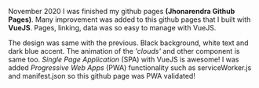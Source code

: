 November 2020 I was finished my github pages **(Jhonarendra Github Pages)**. Many improvement was added to this github pages that I built with **VueJS**. Pages, linking, data was so easy to manage with VueJS.

The design was same with the previous. Black background, white text and dark blue accent. The animation of the *'clouds'* and other component is same too. *Single Page Application* (SPA) with VueJS is awesome! I was added *Progressive Web Apps* (PWA) functionality such as serviceWorker.js and manifest.json so this github page was PWA validated!